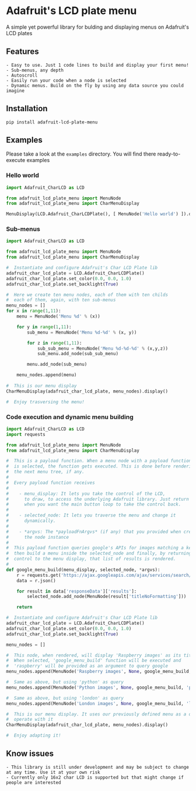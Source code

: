 # Adafruit's LCD plate menu
A simple yet powerful library for bulding and displaying menus on Adafruit\'s LCD plates

## Features
	- Easy to use. Just 1 code lines to build and display your first menu!
	- Sub-menus, any depth
	- Autoscroll
	- Easily run your code when a node is selected
	- Dynamic menus. Build on the fly by using any data source you could imagine

## Installation
```shell
pip install adafruit-lcd-plate-menu
```

## Examples
Please take a look at the `examples` directory. You will find there ready-to-execute examples

### Hello world
```python
import Adafruit_CharLCD as LCD

from adafruit_lcd_plate_menu import MenuNode
from adafruit_lcd_plate_menu import CharMenuDisplay

MenuDisplay(LCD.Adafruit_CharLCDPlate(), [ MenuNode('Hello world') ]).display()
```

### Sub-menus
```python
import Adafruit_CharLCD as LCD

from adafruit_lcd_plate_menu import MenuNode
from adafruit_lcd_plate_menu import CharMenuDisplay

#  Instantiate and configure Adafruit's Char LCD Plate lib
adafruit_char_lcd_plate = LCD.Adafruit_CharLCDPlate()
adafruit_char_lcd_plate.set_color(0.0, 0.0, 1.0)
adafruit_char_lcd_plate.set_backlight(True)

#  Here we create ten menu nodes, each of them with ten childs
#  each of them, again, with ten sub-menus
menu_nodes = []
for x in range(1,11):
	menu = MenuNode('Menu %d' % (x))

	for y in range(1,11):
		sub_menu = MenuNode('Menu %d-%d' % (x, y))

		for z in range(1,11):
			sub_sub_menu = MenuNode('Menu %d-%d-%d' % (x,y,z))
			sub_menu.add_node(sub_sub_menu)

		menu.add_node(sub_menu)

	menu_nodes.append(menu)
		
#  This is our menu display
CharMenuDisplay(adafruit_char_lcd_plate, menu_nodes).display()

#  Enjoy trasversing the menu!
```

### Code execution and dynamic menu building
```python
import Adafruit_CharLCD as LCD
import requests

from adafruit_lcd_plate_menu import MenuNode
from adafruit_lcd_plate_menu import CharMenuDisplay

#  This is a payload function. When a menu node with a payload function
#  is selected, the function gets executed. This is done before rendering
#  the next menu tree, if any.
# 
#  Every payload function receives
# 
#    - menu_display: It lets you take the control of the LCD,
#      to draw, to access the underlying Adafruit library. Just return
#      when you want the main button loop to take the control back.
# 
#    - selected_node: It lets you traverse the menu and change it
#      dynamically.
# 
#    - *argvs: The *payloadFnArgvs* (if any) that you provided when creating
#      the node instance
# 
#  This payload function queries google's APIs for images matching a keyword,
#  then build a menu inside the selected_node and finally, by returning the
#  control to the menu display, that list of results is rendered.
#  
def google_menu_build(menu_display, selected_node, *argvs):
	r = requests.get('https://ajax.googleapis.com/ajax/services/search/images?v=1.0&q=' + argvs[0])
	data = r.json()

	for result in data['responseData']['results']:
		selected_node.add_node(MenuNode(result['titleNoFormatting']))

	return

#  Instantiate and configure Adafruit's Char LCD Plate lib
adafruit_char_lcd_plate = LCD.Adafruit_CharLCDPlate()
adafruit_char_lcd_plate.set_color(0.0, 0.0, 1.0)
adafruit_char_lcd_plate.set_backlight(True)

menu_nodes = []

#  This node, when rendered, will display 'Raspberry images' as its title.
#  When selected, 'google_menu_build' function will be executed and
#  'raspberry' will be provided as an argument to query google
menu_nodes.append(MenuNode('Raspberry images', None, google_menu_build, 'raspberry'))

#  Same as above, but using 'python' as query
menu_nodes.append(MenuNode('Python images', None, google_menu_build, 'python'))

#  Same as above, but using 'london' as query
menu_nodes.append(MenuNode('London images', None, google_menu_build, 'london'))

#  This is our menu display. It uses our previously defined menu as a data source and let us
#  operate with it
CharMenuDisplay(adafruit_char_lcd_plate, menu_nodes).display()

#  Enjoy adapting it!
```

## Know issues
	- This library is still under development and may be subject to change at any time. Use it at your own risk
	- Currently only 16x2 char LCD is supported but that might change if people are interested
